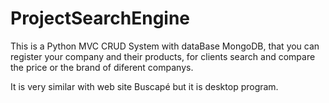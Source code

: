 # ProjectSearchEngine

This is a Python MVC CRUD System with dataBase MongoDB, that you can register your company and their products, for clients search and compare the price or the brand of diferent companys. 

It is very similar with web site Buscapé but it is desktop program.
